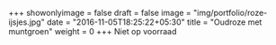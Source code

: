 +++
showonlyimage = false
draft = false
image = "img/portfolio/roze-ijsjes.jpg"
date = "2016-11-05T18:25:22+05:30"
title = "Oudroze met muntgroen"
weight = 0
+++
Niet op voorraad